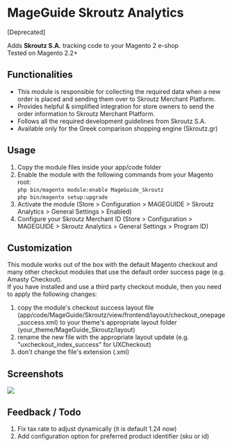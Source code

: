 # MageGuide Skroutz Analytics
[Deprecated]

Adds **Skroutz S.A.** tracking code to your Magento 2 e-shop  
Tested on Magento 2.2+

## Functionalities 

* This module is responsible for collecting the required data when a new order is placed and sending them over to Skroutz Merchant Platform.
* Provides helpful & simplified integration for store owners to send the order information to Skroutz Merchant Platform.
* Follows all the required development guidelines from Skroutz S.A.
* Available only for the Greek comparison shopping engine (Skroutz.gr)

## Usage 

1. Copy the module files inside your app/code folder  
2. Enable the module with the following commands from your Magento root:  
```php bin/magento module:enable MageGuide_Skroutz```  
```php bin/magento setup:upgrade```  
3. Activate the module (Store > Configuration > MAGEGUIDE > Skroutz Analytics > General Settings > Enabled)  
4. Configure your Skroutz Merchant ID (Store > Configuration > MAGEGUIDE > Skroutz Analytics > General Settings > Program ID)  

## Customization

This module works out of the box with the default Magento checkout and many other checkout modules that use the default order success page (e.g. Amasty Checkout).  
If you have installed and use a third party checkout module, then you need to apply the following changes:  

1. copy the module's checkout success layout file (app/code/MageGuide/Skroutz/view/frontend/layout/checkout_onepage_success.xml) to your theme's appropriate layout folder (your_theme/MageGuide_Skroutz/layout)
2. rename the new file with the appropriate layout update (e.g. "uxcheckout_index_success" for UXCheckout)
3. don't change the file's extension (.xml)

## Screenshots

![](./m2_skroutz_analytics_1.jpg)

## Feedback / Todo

1. Fix tax rate to adjust dynamically (it is default 1.24 now)
2. Add configuration option for preferred product identifier (sku or id)